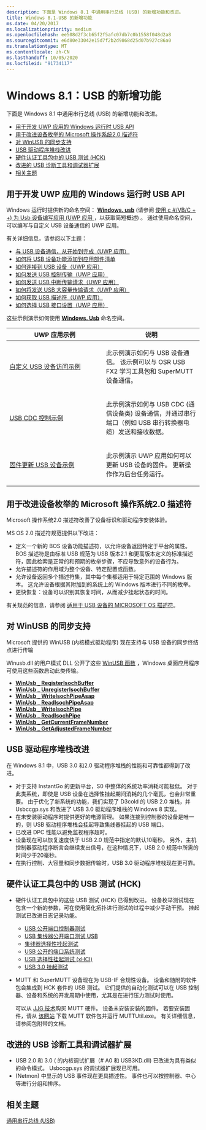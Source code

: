 ```yaml
---
description: 下面是 Windows 8.1 中通用串行总线 (USB) 的新增功能和改进。
title: Windows 8.1-USB 的新增功能
ms.date: 04/20/2017
ms.localizationpriority: medium
ms.openlocfilehash: ee508d2f3cb65f2f5afc07db7c0b1558f048d2a8
ms.sourcegitcommit: e6d80e33042e15d7f2b2d9868d25d07b927c86a0
ms.translationtype: MT
ms.contentlocale: zh-CN
ms.lasthandoff: 10/05/2020
ms.locfileid: "91734117"
---
```

# <a name="windows-81-whats-new-for-usb"></a>Windows 8.1：USB 的新增功能


下面是 Windows 8.1 中通用串行总线 (USB) 的新增功能和改进。

-   [用于开发 UWP 应用的 Windows 运行时 USB API](#windows-runtime-usb-api-for-developing-uwp-apps)
-   [用于改进设备枚举的 Microsoft 操作系统2.0 描述符](#microsoft-os-20-descriptors-for-improved-device-enumerations)
-   [对 WinUSB 的同步支持](#isochronous-support-for-winusb)
-   [USB 驱动程序堆栈改进](#usb-driver-stack-improvements)
-   [硬件认证工具包中的 USB 测试 (HCK) ](#usb-tests-in-the-hardware-certification-kit-hck)
-   [改进的 USB 诊断工具和调试器扩展](#improved-usb-diagnostic-tools-and-debugger-extensions)
-   [相关主题](#related-topics)

## <a name="windows-runtime-usb-api-for-developing-uwp-apps"></a>用于开发 UWP 应用的 Windows 运行时 USB API


Windows 运行时提供新的命名空间： [**Windows. usb**](/uwp/api/Windows.Devices.Usb) (请参阅 [使用 c #/VB/C + +) 为 Usb 设备编写应用 (UWP 应用 ](/previous-versions/windows/apps/dn263144(v=win.10)) ，以获取简短概述) 。 通过使用命名空间，可以编写与自定义 USB 设备通信的 UWP 应用。

有关详细信息，请参阅以下主题：

-   [与 USB 设备通信，从开始到完成（UWP 应用）](talking-to-usb-devices-start-to-finish.md)
-   [如何将 USB 设备功能添加到应用部件清单](updating-the-app-manifest-with-usb-device-capabilities.md)
-   [如何连接到 USB 设备（UWP 应用）](how-to-connect-to-a-usb-device--uwp-app-.md)
-   [如何发送 USB 控制传输（UWP 应用）](how-to-send-a-usb-control-transfer--uwp-app-.md)
-   [如何发送 USB 中断传输请求（UWP 应用）](how-to-send-a-usb-interrupt-transfer--uwp-app-.md)
-   [如何将发送 USB 大容量传输请求（UWP 应用）](how-to-send-a-usb-bulk-transfer--uwp-app-.md)
-   [如何获取 USB 描述符（UWP 应用）](how-to-get-usb-descriptors--uwp-app-.md)
-   [如何选择 USB 接口设置（UWP 应用）](how-to-select-a-usb-interface-setting--uwp-app-.md)

这些示例演示如何使用 [**Windows. Usb**](/uwp/api/Windows.Devices.Usb) 命名空间。

<table>
<colgroup>
<col width="50%" />
<col width="50%" />
</colgroup>
<thead>
<tr class="header">
<th>UWP 应用示例</th>
<th>说明</th>
</tr>
</thead>
<tbody>
<tr class="odd">
<td><p><a href="" id="custom-usb-device-access-sample"></a><a href="/samples/browse/" data-raw-source="[Custom USB device access sample](/samples/browse/)">自定义 USB 设备访问示例</a></p></td>
<td><p>此示例演示如何与 USB 设备通信。 该示例可以与 OSR USB FX2 学习工具包和 SuperMUTT 设备通信。</p></td>
</tr>
<tr class="even">
<td><p><a href="" id="usb-cdc-control-sample"></a><a href="/samples/browse/" data-raw-source="[USB CDC Control sample](/samples/browse/)">USB CDC 控制示例</a></p></td>
<td><p>此示例演示如何与 USB CDC (通信设备类) 设备通信，并通过串行端口（例如 USB 串行转换器电缆）发送和接收数据。</p></td>
</tr>
<tr class="odd">
<td><p><a href="" id="firmware-update-usb-device-sample"></a><a href="/samples/browse/" data-raw-source="[Firmware Update USB Device sample](/samples/browse/)">固件更新 USB 设备示例</a></p></td>
<td><p>此示例演示 UWP 应用如何可以更新 USB 设备的固件。 更新操作作为后台任务运行。</p></td>
</tr>
</tbody>
</table>

## <a name="microsoft-os-20-descriptors-for-improved-device-enumerations"></a>用于改进设备枚举的 Microsoft 操作系统2.0 描述符 
 
Microsoft 操作系统2.0 描述符改善了设备标识和驱动程序安装体验。

MS OS 2.0 描述符规范提供以下改进：

-   定义一个新的 BOS 设备功能描述符，以允许设备返回特定于平台的属性。 BOS 描述符是由标准 USB 规范为 USB 版本2.1 和更高版本定义的标准描述符，因此检索是正常的和预期的枚举步骤，不应导致意外的设备行为。
-   允许描述符的作用域为整个设备、特定配置或函数。
-   允许设备返回多个描述符集，其中每个集都适用于特定范围的 Windows 版本。 这允许设备根据其附加到的系统上的 Windows 版本进行不同的枚举。
-   更快恢复：设备可以识别其恢复时间，从而减少挂起状态的时间。

有关规范的信息，请参阅 [适用于 USB 设备的 MICROSOFT OS 描述符](microsoft-defined-usb-descriptors.md)。

## <a name="isochronous-support-for-winusb"></a>对 WinUSB 的同步支持


Microsoft 提供的 WinUSB (内核模式驱动程序) 现在支持与 USB 设备的同步终结点进行传输

Winusb.dll 的用户模式 DLL 公开了这些 [WinUSB 函数](/previous-versions/windows/hardware/drivers/ff540046(v=vs.85)#winusb) ，Windows 桌面应用程序可使用这些函数启动此类传输。

-   [**WinUsb \_ RegisterIsochBuffer**](/windows/win32/api/winusb/nf-winusb-winusb_registerisochbuffer)
-   [**WinUsb \_ UnregisterIsochBuffer**](/windows/win32/api/winusb/nf-winusb-winusb_unregisterisochbuffer)
-   [**WinUsb \_ WriteIsochPipeAsap**](/windows/win32/api/winusb/nf-winusb-winusb_writeisochpipeasap)
-   [**WinUsb \_ ReadIsochPipeAsap**](/windows/win32/api/winusb/nf-winusb-winusb_readisochpipeasap)
-   [**WinUsb \_ WriteIsochPipe**](/windows/win32/api/winusb/nf-winusb-winusb_writeisochpipe)
-   [**WinUsb \_ ReadIsochPipe**](/windows/win32/api/winusb/nf-winusb-winusb_readisochpipe)
-   [**WinUsb \_ GetCurrentFrameNumber**](/windows/win32/api/winusb/nf-winusb-winusb_getcurrentframenumber)
-   [**WinUsb \_ GetAdjustedFrameNumber**](/windows/win32/api/winusb/nf-winusb-winusb_getadjustedframenumber)

## <a name="usb-driver-stack-improvements"></a>USB 驱动程序堆栈改进


在 Windows 8.1 中，USB 3.0 和2.0 驱动程序堆栈的性能和可靠性都得到了改进。

-   对于支持 InstantGo 的更新平台，S0 中整体的系统功率消耗可能极低。 对于此类系统，即使是 USB 设备在选择性挂起期间消耗的几个毫瓦，也会非常重要。 由于优化了新系统的功能，我们实现了 D3cold 的 USB 2.0 堆栈，并 Usbccgp.sys 和改进了 USB 3.0 驱动程序堆栈的 Windows 8 实现。
-   在未安装驱动程序时提供更好的电源管理。 如果连接到控制器的设备是唯一的，则 USB 驱动程序堆栈会挂起导致集线器挂起的 USB 端口。
-   已改进 DPC 性能以避免监视程序超时。
-   设备现在可以恢复速度快于 USB 2.0 规范中指定的默认10毫秒。 另外，主机控制器驱动程序断言会继续发出信号，在这种情况下，USB 2.0 规范中所需的时间少于20毫秒。
-   在执行控制、大容量和同步数据传输时，USB 3.0 驱动程序堆栈现在更可靠。

## <a name="usb-tests-in-the-hardware-certification-kit-hck"></a>硬件认证工具包中的 USB 测试 (HCK) 

-   硬件认证工具包中的这些 USB 测试 (HCK) 已得到改进。 设备枚举测试现在包含一个新的参数，可在使用简化拓扑进行测试的过程中减少手动干预。 挂起测试已改进日志记录功能。

    -   [USB 公开端口控制器测试](/previous-versions/windows/hardware/hck/hh998021(v=vs.85))
    -   [USB 集线器公开端口测试 USB](/previous-versions/windows/hardware/hck/jj123960(v=vs.85))
    -   [集线器选择性挂起测试](/previous-versions/windows/hardware/hck/jj124844(v=vs.85))
    -   [USB 公开的端口系统测试](/previous-versions/windows/hardware/hck/jj123655(v=vs.85))
    -   [USB 选择性挂起测试 (xHCI) ](/previous-versions/windows/hardware/hck/jj124491(v=vs.85))
    -   [USB 3.0 挂起测试](/previous-versions/windows/hardware/hck/jj125210(v=vs.85))
-   MUTT 和 SuperMUTT 设备现在为 USB-IF 合规性设备。 设备和随附的软件包会集成到 HCK 套件的 USB 测试。 它们提供的自动化测试可以在 USB 控制器、设备和系统的开发周期中使用，尤其是在进行压力测试时使用。

    可以从 [JJG 技术](http://www.jjgtechnologies.com/mutt.htm)购买 MUTT 硬件。 设备未安装安装的固件。 若要安装固件，请从 [该网站](./index.md) 下载 MUTT 软件包并运行 MUTTUtil.exe。 有关详细信息，请参阅包附带的文档。

## <a name="improved-usb-diagnostic-tools-and-debugger-extensions"></a>改进的 USB 诊断工具和调试器扩展


-   USB 2.0 和 3.0 ( 的内核调试扩展（# A0 和 USB3KD.dll) 已改进为具有类似的命令模式。 Usbccgp.sys 的调试器扩展现已可用。
-    (Netmon) 中显示的 USB 事件现在更具描述性。 事件也可以按控制器、中心等进行分组和排序。

## <a name="related-topics"></a>相关主题
[通用串行总线 (USB)](../index.yml)